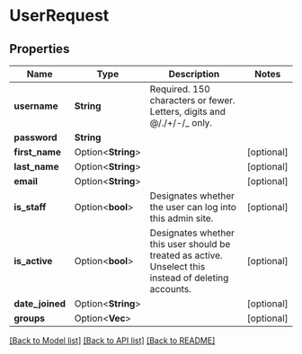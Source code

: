 # UserRequest

## Properties

Name | Type | Description | Notes
------------ | ------------- | ------------- | -------------
**username** | **String** | Required. 150 characters or fewer. Letters, digits and @/./+/-/_ only. | 
**password** | **String** |  | 
**first_name** | Option<**String**> |  | [optional]
**last_name** | Option<**String**> |  | [optional]
**email** | Option<**String**> |  | [optional]
**is_staff** | Option<**bool**> | Designates whether the user can log into this admin site. | [optional]
**is_active** | Option<**bool**> | Designates whether this user should be treated as active. Unselect this instead of deleting accounts. | [optional]
**date_joined** | Option<**String**> |  | [optional]
**groups** | Option<**Vec<i32>**> |  | [optional]

[[Back to Model list]](../README.md#documentation-for-models) [[Back to API list]](../README.md#documentation-for-api-endpoints) [[Back to README]](../README.md)


